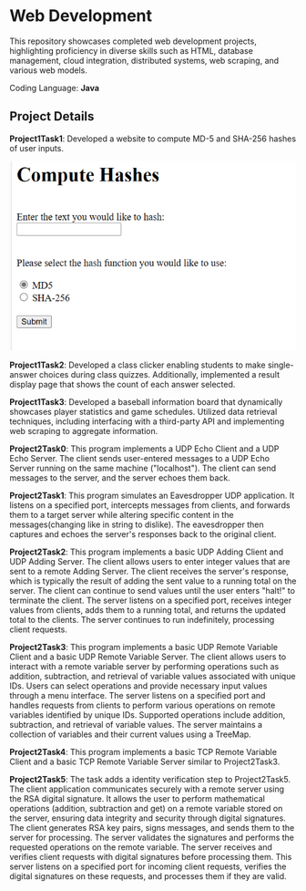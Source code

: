# Web Development
This repository showcases completed web development projects, highlighting proficiency in diverse skills such as HTML, database management, cloud integration, distributed systems, web scraping, and various web models. 

Coding Language: **Java**


## Project Details
**Project1Task1**: Developed a website to compute MD-5 and SHA-256 hashes of user inputs.

![](./image/Project1Task1.png)

**Project1Task2**: Developed a class clicker enabling students to make single-answer choices during class quizzes. Additionally, implemented a result display page that shows the count of each answer selected.

**Project1Task3**: Developed a baseball information board that dynamically showcases player statistics and game schedules. Utilized data retrieval techniques, including interfacing with a third-party API and implementing web scraping to aggregate information.

**Project2Task0**: This program implements a UDP Echo Client and a UDP Echo Server. The client sends user-entered messages to a UDP Echo Server running on the same machine ("localhost"). The client can send messages to the server, and the server echoes them back.

**Project2Task1**: This program simulates an Eavesdropper UDP application. It listens on a specified port, intercepts messages from clients, and forwards them to a target server while altering specific content in the messages(changing like in string to dislike). The eavesdropper then captures and echoes the server's responses back to the original client.

**Project2Task2**: This program implements a basic UDP Adding Client and UDP Adding Server. The client allows users to enter integer values that are sent to a remote Adding Server. The client receives the server's response, which is typically the result of adding the sent value to a running total on the server. The client can continue to send values until the user enters "halt!" to terminate the client. The server listens on a specified port, receives integer values from clients, adds them to a running total, and returns the updated total to the clients. The server continues to run indefinitely, processing client requests.

**Project2Task3**: This program implements a basic UDP Remote Variable Client and a basic UDP Remote Variable Server. The client allows users to interact with a remote variable server by performing operations such as addition, subtraction, and retrieval of variable values associated with unique IDs. Users can select operations and provide necessary input values through a menu interface. The server listens on a specified port and handles requests from clients to perform various operations on remote variables identified by unique IDs. Supported operations include addition, subtraction, and retrieval of variable values. The server maintains a collection of variables and their current values using a TreeMap.

**Project2Task4**: This program implements a basic TCP Remote Variable Client and a basic TCP Remote Variable Server similar to Project2Task3.

**Project2Task5**: The task adds a identity verification step to Project2Task5. The client application communicates securely with a remote server using the RSA digital signature. It allows the user to perform mathematical operations (addition, subtraction and get) on a remote variable stored on the server, ensuring data integrity and security through digital signatures. The client generates RSA key pairs, signs messages, and sends them to the server for processing. The server validates the signatures and performs the requested operations on the remote variable. The server receives and verifies client requests with digital signatures before processing them. This server listens on a specified port for incoming client requests, verifies the digital signatures on these requests, and processes them if they are valid.

